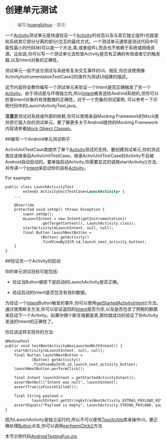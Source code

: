 # 创建单元测试

> 编写:[huanglizhuo](https://github.com/huanglizhuo) - 原文:

一个[Activity](http://developer.android.com/reference/android/app/Activity.html)测试单元是快速验证一个[Activity](http://developer.android.com/reference/android/app/Activity.html)的状态以及与其它独立组件(也就是和系统其它部分分离的部分)交互的最优方式。一个测试单元通常是测试代码中可能性最小的代码块(可以是一个方法,类,或者组件),而且也不依赖于系统或网络资源。比如说,你可以写一个测试单元去检查Activity是否有正确的布局或者它的触发器,以及Intent对象的正确性。

测试单元一般不适合测试与系统有复杂交互事件的UI。相反,你应该使用像ActivityInstrumentationTestCase2的类作为测试UI组建的描述。

这节内容将会教你编写一个测试单元来验证一个Intent是否正确触发了另一个[Activity](http://developer.android.com/reference/android/app/Activity.html)。由于测试是与环境独立的,所以[Intent](http://developer.android.com/reference/android/content/Intent.html)被发送给Android系统的,但你可以检查Intent对象的有效数据的正确性。对于一个完备的测试案例, 可以参考一下示例代码中的LaunchActivityTest.java。

**注意**要测试对系统或外部的依赖,你可以使用来自Mocking Framework的Mock类并把它插入你的测试单元。要了解更多关于Android提供的Mocking Framework内容请参看[Mock Object Classes](http://developer.android.com/tools/testing/testing_android.html#MockObjectClasses)。

##编写一个Android单元测试例子

ActiviUnitTestCase类提供了单个[Activity](http://developer.android.com/reference/android/app/Activity.html)测试的支持。要创建测试单元,你的测试类应该继承自ActiviUnitTestCase。继承ActiviUnitTestCase的Activity不会被Android自动启动的。要单独启动Activity,你需要显式的调用startActivity()方法,并传递一个[Intent](http://developer.android.com/reference/android/content/Intent.html)来启动你的目标[Activity](http://developer.android.com/reference/android/app/Activity.html)。

For example:


```xml
public class LaunchActivityTest
        extends ActivityUnitTestCase<LaunchActivity> {
    ...

    @Override
    protected void setUp() throws Exception {
        super.setUp();
        mLaunchIntent = new Intent(getInstrumentation()
                .getTargetContext(), LaunchActivity.class);
        startActivity(mLaunchIntent, null, null);
        final Button launchNextButton =
                (Button) getActivity()
                .findViewById(R.id.launch_next_activity_button);
    }
}
```

##验证另一个Activity的启动

你的单元测试目标可能包括:

* 验证当Button被按下是启动的LaunchActivity是否正确。

* 验证启动的Intent是否包含有效的数据。

为验证一个[Intent](http://developer.android.com/reference/android/content/Intent.html)Button触发的事件,你可以使用[getStartedActivityIntent](http://developer.android.com/reference/android/test/ActivityUnitTestCase.html#getStartedActivityIntent())()方法。通过使用断言方法,你可以验证返回的[Intent](http://developer.android.com/reference/android/content/Intent.html)是否为空,以及是否包含了预期的数据来启动下一个Activity。如果你俩个断言值都是真,那你就成功的验证了你Activity发送的Intent的正确性了。

你应该这样实现你的方法:


```xml
@MediumTest
public void testNextActivityWasLaunchedWithIntent() {
    startActivity(mLaunchIntent, null, null);
    final Button launchNextButton =
            (Button) getActivity()
            .findViewById(R.id.launch_next_activity_button);
    launchNextButton.performClick();

    final Intent launchIntent = getStartedActivityIntent();
    assertNotNull("Intent was null", launchIntent);
    assertTrue(isFinishCalled());

    final String payload =
            launchIntent.getStringExtra(NextActivity.EXTRAS_PAYLOAD_KEY);
    assertEquals("Payload is empty", LaunchActivity.STRING_PAYLOAD, payload);
}
```

因为LaunchActivity是独立运行的,所以不可以使用[TouchUtils](http://developer.android.com/reference/android/test/TouchUtils.html)库来操作UI。要正确处理[Button](http://developer.android.com/reference/android/widget/Button.html)点击,你可以调用[perfoemClick()](http://developer.android.com/reference/android/view/View.html#performClick())方法

本节示例代码[AndroidTestingFun.zip](http://developer.android.com/shareables/training/AndroidTestingFun.zip)

